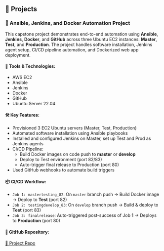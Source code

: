 ## 📂 Projects

### 🚀 Ansible, Jenkins, and Docker Automation Project

This capstone project demonstrates end-to-end automation using **Ansible**, **Jenkins**, **Docker**, and **GitHub** across three Ubuntu EC2 instances: **Master**, **Test**, and **Production**. The project handles software installation, Jenkins agent setup, CI/CD pipeline automation, and Dockerized web app deployment.

#### 🔧 Tools & Technologies:
- AWS EC2
- Ansible
- Jenkins
- Docker
- GitHub
- Ubuntu Server 22.04

#### 🛠️ Key Features:
- Provisioned 3 EC2 Ubuntu servers (Master, Test, Production)
- Automated software installation using Ansible playbooks
- Installed and configured Jenkins on Master, set up Test and Prod as Jenkins agents
- CI/CD Pipeline:
  - Build Docker images on code push to **master** or **develop**
  - Deploy to Test environment (port 82/83)
  - Auto-trigger final release to Production (port 80)
- Used GitHub webhooks to automate build triggers

#### 📦 CI/CD Workflow:
- `Job 1: mastertesting_82`: On `master` branch push → Build Docker image → Deploy to **Test** (port 82)
- `Job 2: testingdevelop_83`: On `develop` branch push → Build & deploy to **Test** (port 83)
- `Job 3: finalrelease`: Auto-triggered post-success of Job 1 → Deploys to **Production** (port 80)

#### 🔗 GitHub Repository:
[🔗 Project Repo](https://github.com/ajithpethanan/website)


